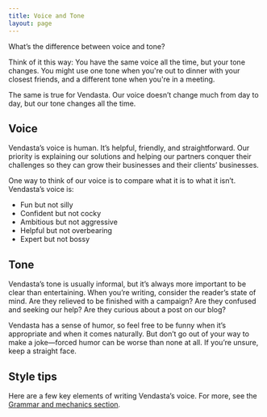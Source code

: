 ```yaml
---
title: Voice and Tone
layout: page
---
```


What’s the difference between voice and tone? 

Think of it this way: You have the same voice all the time, but your tone changes. You might use one tone when you're out to dinner with your closest friends, and a different tone when you're in a meeting.

The same is true for Vendasta. Our voice doesn’t change much from day to day, but our tone changes all the time.

## Voice

Vendasta’s voice is human. It’s helpful, friendly, and straightforward. Our priority is explaining our solutions and helping our partners conquer their challenges so they can grow their businesses and their clients’ businesses.

One way to think of our voice is to compare what it is to what it isn’t. Vendasta’s voice is:

* Fun but not silly
* Confident but not cocky
* Ambitious but not aggressive
* Helpful but not overbearing
* Expert but not bossy

## Tone

Vendasta’s tone is usually informal, but it’s always more important to be clear than entertaining. When you’re writing, consider the reader’s state of mind. Are they relieved to be finished with a campaign? Are they confused and seeking our help? Are they curious about a post on our blog?

Vendasta has a sense of humor, so feel free to be funny when it’s appropriate and when it comes naturally. But don’t go out of your way to make a joke—forced humor can be worse than none at all. If you’re unsure, keep a straight face.

## Style tips

Here are a few key elements of writing Vendasta’s voice. For more, see the [Grammar and mechanics section](content-style-guide/04-grammar-and-mechanics).
